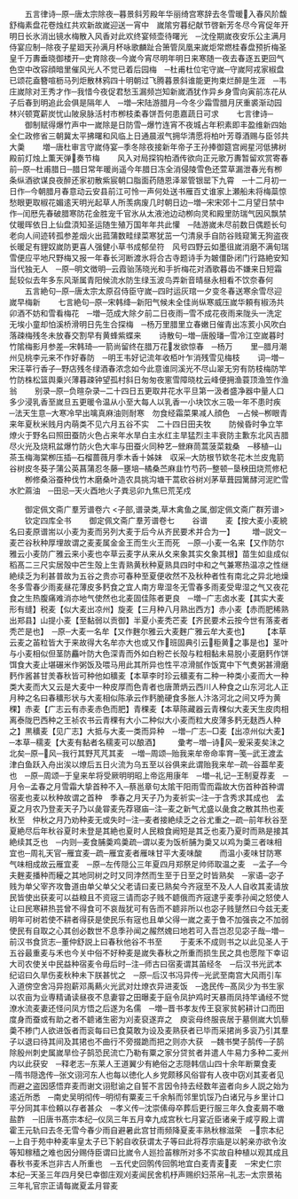 <!-- { "loadSidebar": true } -->
　　五言律诗─原─唐太宗除夜─暮景斜芳殿年华丽绮宫寒辞去冬雪暖入春风阶馥舒梅素盘花卷烛红共欢新故嵗迎送一宵中　嵗隂穷暮纪献节啓新芳冬尽今宵促年开明日长氷消出镜水梅散入风香对此欢终宴倾壶待曙光　─沈佺期嵗夜安乐公主满月侍宴应制─除夜子星廻天孙满月杯咏歌麟趾合箫管凤凰来嵗炬常燃桂春盘预折梅圣皇千万夀垂晓御楼开─史育除夜─今嵗今宵尽明年明日来寒随一夜去春逐五更回气色空中改容顔暗里催风光人不觉已着后园梅　─杜甫杜位宅守嵗─守嵗阿戎家椒盘已颂花盍簪喧枥马列炬散林鸦四十明朝过飞腾暮景斜谁能更拘束烂醉是生涯　─韦庄嵗除对王秀才作─我惜今夜促君愁玉漏频岂知新嵗酒犹作异乡身雪向寅前冻花从子后春到明追此会俱是隔年人　─増─宋陆游腊月─今冬少霜雪腊月厌重裘渐动园林兴顿寛薪炭忧山陂泉脉活村市栁枝柔春饼吾何患嘉蔬日可求
　　七言律诗─
　　御制赋得爆竹声中一嵗除是日防雪─爆竹连宵不夜城占年积素即丰盈维新四始全仁政修省三朝冀太平拂曙和风临上日通晨淑气拥华清愿将柏叶芳尊酒赐与臣邻共大羮
　　増─唐杜审言守嵗侍宴─季冬除夜接新年帝子王孙捧御筵宫阙星河低拂树殿前灯烛上薫天弹奏节梅
　　风入对局探钩柏酒传欲向正元歌万夀暂留欢赏寄春前─原─杜甫腊日─腊日常年暖尚遥今年腊日冻全消侵陵雪色还萱草漏泄春光有栁条纵酒欲谋良夜醉还家初散紫宸朝口脂面药随恩泽翠管银罂下九霄　─十二月初一日作─今朝腊月春意动云安县前江可怜一声何处送书雁百丈谁家上瀬船未将梅蘂惊愁眼更取椒花媚逺天明光起草人所羡病废几时朝日边─増─宋宋郊十二月望日禁中作─闰厯先春破腊寒防花金胜宠千官氷从太液池边动栁向灵和殿里防瑞气因风飘禁仗暖晖依日上仙盘湏知圣运随生殖万国年年共此懽　─陆游嵗未尽前数日偶题长句老向人间迹转孤参差烟火出菰蒲数畦绿菜寒犹茁一勺清泉手自防谷贱窥篱无狗盗夜长暖足有貍奴嵗防更喜人强健小草书成郁垒符　风号四野云如墨徂嵗消磨不满旬瑞雪便应平地尺野梅又报一年春长河断渡氷将合古寺题诗手为皴僵卧闭门行路絶安知当代独无人　─原─明文徴明─云霞骀荡晓光和手折梅花对酒歌暮齿不嫌来日短霜髭较似去年多东风渐属青阳候流水防生绿玉波鸟弄新音晴昼永相看不饮奈春何
　　五言絶句─原─唐太宗太原召侍臣守嵗─四时运灰琯一夕变冬春送寒余雪尽迎嵗早梅新
　　七言絶句─原─宋韩绛─新阳气候未全佳尚纵寒威压嵗华頼有椒汤共卯酒不妨和雪看梅花　─増─范成大除夕前二日夜雨─雪不成花夜雨来陇头一洗定无埃小童却怕溪桥滑明日先生合探梅　─杨万里腊里立春嫩日催青出冻荄小风吹白落疎梅残冬未放春交割早有黄蜂紫蝶来
　　诗散句─増─唐殷璠─雪冷江空嵗暮时竹隂梅影月参差─宋韩琦─一箭尚留终在腊万花发欲惊春　─杨万
　　里─腊月潮州见桃李元来不作好春防　─明王韦好记流年收栢叶乍消残雪见梅枝
　　词─増─宋汪莘行香子─野店残冬绿酒春浓念如今此意谁同溪光不尽山翠无穷有防枝梅防竿竹防株松篮舆乗兴薄暮疎钟望孤村斜日匆匆夜窻雪障晓枕云峰便拥渔蓑顶渔笠作渔翁
　　别录─原─负暄杂录─二十四日五更取井花水平旦第一汲者盛净器中量人口多少浸乳香至嵗旦五更暖令温从小至大每人以乳香一小块饮水三吸一年不患时疾　─法天生意─大寒冷早出噙真麻油则耐寒　勿食经霜菜果减人顔色　─占候─栁眼青来年夏秋米贱月内萌类不见六月五谷不实　二十四日田夫牧
　　防候昏时争立竿燎火于野名曰照田蚕防火色占来年水旱白主水红主旱猛烈主丰衰防主歉东北风吉腊尽火光及烧籸盆爆竹防火色大率与田蚕火同种艺─檾麻茼蒿菠菜栽桑　─移植─山茶玉梅海棠栁压插─石榴蔷薇月季木香十姊妹　収采─大防根节欵冬花木兰皮鬼箭谷树皮冬葵子蒲公英菖蒲忍冬藤─壅培─橘桑苎麻韭竹芍药─整顿─垦秧田烧荒修杞
　　栁修桑浴蚕种伐竹木磨桑叶造农具挑沟塘干蒿砍谷树刈茅草葺园篱酵河泥贮雪水贮蔴油　─田忌─天火酉地火子粪忌卯九焦巳荒芜戍

　　御定佩文斋广羣芳谱卷六
<子部,谱录类,草木禽鱼之属,御定佩文斋广群芳谱>
　　钦定四库全书
　　御定佩文斋广羣芳谱卷七
　　谷谱
　　麦【按大麦小麦綂名曰麦原谱耑以小麦为麦而另列大麦于后今从齐民要术并合为一】
　　増─説文─麦芒谷秋种厚埋故谓之麦麦属金金王而生火王而死　─原─小麦一名来【又作防尔雅云小麦防广雅云来小麦也夲草云麦字从来从夊来象其实夊象其根】苗生如韭成似稻髙二三尺实居殻中芒生殻上生青熟黄秋种夏熟具四时中和之气兼寒热温凉之性继絶续乏为利甚普故为五谷之贵亦可春种至夏便收然不及秋种者性有南北之异北地燥冬多雪春少雨麦昼花薄皮多麫食之宜人南方卑湿冬无雪春多雨麦受卑湿之气又夜花食之生热腹痛难消亦地气使然也北麦固佳陈者更良　─増─广志卤水麦【其实大麦形有缝】税麦【似大麦出凉州】旋麦【三月种八月熟出西方】赤小麦【赤而肥稀熟出郑县】山提小麦【至黏弱以贡御】半夏小麦秃芒麦【齐民要术云按今世有落麦者秃芒是也】　─原─大麦一名牟【又作麰尔雅云大麦麰广雅云牟大麦也】
　　【本草云麦之苖粒皆大于来故得大名牟亦大也或又作班固典引云秬黄之事是也】茎叶与小麦相似但茎防麤叶防大色深青而外如白粉芒长殻与粒相黏未易脱小麦磨麫作饼饵食大麦止堪碾米作粥饭及喂马用此其所异也性平凉滑腻作饭寛中下气煑粥甚滑磨麫作酱甚甘羙春秋皆可种他如穬麦【本草李时珍云穬麦有二种一种类小麦而大一种类大麦而大又云是大麦中一种皮厚而色青者也唐萧炳云西川人种食之山东河北人正月种之名曰春穬形状与大麦相似陈承云作麫脆硬食多胀人汴洛河北之间又呼为黄稞】赤麦【广志云有赤麦赤色而肥】青稞麦【本草陈藏器云青稞似大麦天生皮肉相离泰陇巴西种之王祯农书云青稞有大小二种似大小麦而粒大皮薄多麫无麸西人种之】黒穬麦【见广志】大抵与大麦一类而异种　─増─广志─□麦【出凉州似大麦】　─本草─穤麦【大麦有黏者名穤麦可以酿酒】
　　彚考─増─诗风─爰采麦矣沬之北矣─原─风─我行其野芃芃其麦　─増─周颂─贻我来牟帝命率育─笺─武王渡孟津白鱼跃入舟出涘以燎后五日火流为乌五至以谷俱来此谓贻我来牟─疏─谷葢牟麦也　─原─周颂─于皇来牟将受厥明明昭上帝迄用康年　─増─礼记─王制夏荐麦　─月令─孟春之月雪霜大挚首种不入─蔡邕章句太隂干阳雨雪而霜故大伤首种首种谓宿麦也麦以秋种故谓之首种　季春之月天子乃为麦祈实─注─于含秀求其成也　孟夏之月农乃登麦天子乃以彘甞麦先荐寝庙─注─麦之新气尤盛以彘食之散其热也麦秋至　仲秋之月乃劝种麦无或失时─注─麦者接絶续乏之谷尤重之─疏─前年秋谷至夏絶尽后年秋谷夏时未登是其絶也夏时人民粮食阙短是其乏也麦乃夏时而熟是接其絶续其乏也　─内则─麦食脯羮鸡羮疏─谓以麦为饭析脯为羮又以鸡为羮三者味相宜也─周礼天官─雁宜麦─疏─雁宜麦者雁味甘平大麦味酸
　　而温小麦味甘防寒气味相成故云雁宜麦　─原─左传隠公三年夏四月郑祭足帅师取温之麦　─孟子─今夫麰麦播种而耰之其地同树之时又同浡然而生至于日至之时皆熟矣　─家语─宓子贱为单父宰齐攻鲁道由单父单父父老请曰麦已熟矣今齐宼至不及人人自收其麦请放民皆使出获麦可以益粮且不资宼三请而宓子贱不聼俄而齐宼逮乎麦季孙闻之怒使人让曰民寒耕热芸曾不得食可不哀哉犹可有告而不聼非所以也宓子贱蹵然曰今兹无麦明年可树若使不耕者得获是使民乐有宼也且单父得一嵗之麦于鲁不加强丧之不加弱使民有自取之心其创必数世不息季孙闻之赧然媿曰地若可入吾岂忍见宓子哉─増─前汉书食货志─董仲舒説上曰春秋他谷不书至
　　于麦禾不成则书之以此见圣人于五谷最重麦与禾也今关中俗不好种麦是嵗失春秋之所重而损生民之具也愿陛下幸诏大司农使关中民益种宿麦令毋后时─注─师古曰宿麦谓其苖经冬　─后汉书光武本纪诏曰久旱伤麦秋种未下朕甚忧之　─原─后汉书冯异传─光武至南宫大风雨引车入道傍空舍冯异抱薪邓禹爇火光武对灶燎衣异进麦饭　─逸民传─髙凤少为书生家以农亩为业専精诵读昼夜不息妻甞之田曝麦于庭令凤护鸡时天暴雨凤持竿诵经不觉潦水流麦妻还怪问凤方悟之后遂为名儒　─増─晋书孝友传王裒家贫躬耕计口而田度身而蚕或有助之者不聼诸生密为刈麦裒遂弃之　庾衮母终服丧居于墓侧嵗大饥藜羮不糁门人欲进饭者而衮每曰已食莫敢为设及麦熟获者已毕而采捃尚多衮乃引其羣子以退曰待其间及其捃也不曲行不旁掇跪而把之则亦大获　─魏书樊子鹄传─子鹄除殷州刺史属嵗旱俭子鹄恐民流亡乃勒有粟之家分贷贫者并遣人牛易力多种二麦州内以此获安　─释老志─东莱人王道翼少有絶俗之志隠韩信山四十余年断粟食麦　─隋书隠逸传─张文诩河东人也每以徳化人乡党颇移风俗甞有人夜中窃刈其麦者见而避之盗因感悟弃麦而谢文诩慰谕之自誓不言因令持去经数年盗者向乡人説之始为逺近所悉　─南史吴明彻传─明彻有粟麦三千余斛而邻里饥馁乃白诸兄与乡里计口平分同其丰俭頼以存者甚众　─孝义传─沈崇傃母卒葬后更行服三年久食麦屑不噉盐酢　─旧唐书髙宗本纪─仪凤三年五月幸九成宫秋七月宴近臣诸亲于咸亨殿上谓霍王元轨曰去冬无雪今春少雨自避暑此宫甘雨频降夏麦丰熟秋稼滋荣　─宗本纪─上自于苑中种麦率皇太子已下躬自收获谓太子等曰此将荐宗庙是以躬亲亦欲令汝等知稼穑之难也因分赐侍臣谓曰比嵗令人廵捡苖稼所对多不实故自种植以观其成且春秋书麦禾岂非古人所重也　─五代史回鹘传回鹘地宜白麦青麦麦　─宋史仁宗本纪─天圣三年四月癸巳幸御庄观刈麦闻民舍机杼声赐织妇茶帛─礼志─太宗景祐三年礼官宗正请每嵗夏孟月甞麦
